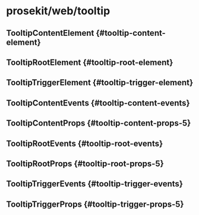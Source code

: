 # prosekit/web/tooltip

## TooltipContentElement {#tooltip-content-element}

<!-- Declaration kind 4194304 is not implemented (name: TooltipContentElement) -->

## TooltipRootElement {#tooltip-root-element}

<!-- Declaration kind 4194304 is not implemented (name: TooltipRootElement) -->

## TooltipTriggerElement {#tooltip-trigger-element}

<!-- Declaration kind 4194304 is not implemented (name: TooltipTriggerElement) -->

## TooltipContentEvents {#tooltip-content-events}

## TooltipContentProps {#tooltip-content-props-5}

## TooltipRootEvents {#tooltip-root-events}

## TooltipRootProps {#tooltip-root-props-5}

## TooltipTriggerEvents {#tooltip-trigger-events}

## TooltipTriggerProps {#tooltip-trigger-props-5}
